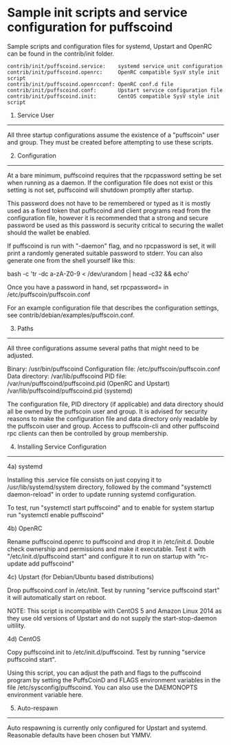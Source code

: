 Sample init scripts and service configuration for puffscoind
==========================================================

Sample scripts and configuration files for systemd, Upstart and OpenRC
can be found in the contrib/init folder.

    contrib/init/puffscoind.service:    systemd service unit configuration
    contrib/init/puffscoind.openrc:     OpenRC compatible SysV style init script
    contrib/init/puffscoind.openrcconf: OpenRC conf.d file
    contrib/init/puffscoind.conf:       Upstart service configuration file
    contrib/init/puffscoind.init:       CentOS compatible SysV style init script

1. Service User
---------------------------------

All three startup configurations assume the existence of a "puffscoin" user
and group.  They must be created before attempting to use these scripts.

2. Configuration
---------------------------------

At a bare minimum, puffscoind requires that the rpcpassword setting be set
when running as a daemon.  If the configuration file does not exist or this
setting is not set, puffscoind will shutdown promptly after startup.

This password does not have to be remembered or typed as it is mostly used
as a fixed token that puffscoind and client programs read from the configuration
file, however it is recommended that a strong and secure password be used
as this password is security critical to securing the wallet should the
wallet be enabled.

If puffscoind is run with "-daemon" flag, and no rpcpassword is set, it will
print a randomly generated suitable password to stderr.  You can also
generate one from the shell yourself like this:

bash -c 'tr -dc a-zA-Z0-9 < /dev/urandom | head -c32 && echo'

Once you have a password in hand, set rpcpassword= in /etc/puffscoin/puffscoin.conf

For an example configuration file that describes the configuration settings,
see contrib/debian/examples/puffscoin.conf.

3. Paths
---------------------------------

All three configurations assume several paths that might need to be adjusted.

Binary:              /usr/bin/puffscoind
Configuration file:  /etc/puffscoin/puffscoin.conf
Data directory:      /var/lib/puffscoind
PID file:            /var/run/puffscoind/puffscoind.pid (OpenRC and Upstart)
                     /var/lib/puffscoind/puffscoind.pid (systemd)

The configuration file, PID directory (if applicable) and data directory
should all be owned by the puffscoin user and group.  It is advised for security
reasons to make the configuration file and data directory only readable by the
puffscoin user and group.  Access to puffscoin-cli and other puffscoind rpc clients
can then be controlled by group membership.

4. Installing Service Configuration
-----------------------------------

4a) systemd

Installing this .service file consists on just copying it to
/usr/lib/systemd/system directory, followed by the command
"systemctl daemon-reload" in order to update running systemd configuration.

To test, run "systemctl start puffscoind" and to enable for system startup run
"systemctl enable puffscoind"

4b) OpenRC

Rename puffscoind.openrc to puffscoind and drop it in /etc/init.d.  Double
check ownership and permissions and make it executable.  Test it with
"/etc/init.d/puffscoind start" and configure it to run on startup with
"rc-update add puffscoind"

4c) Upstart (for Debian/Ubuntu based distributions)

Drop puffscoind.conf in /etc/init.  Test by running "service puffscoind start"
it will automatically start on reboot.

NOTE: This script is incompatible with CentOS 5 and Amazon Linux 2014 as they
use old versions of Upstart and do not supply the start-stop-daemon uitility.

4d) CentOS

Copy puffscoind.init to /etc/init.d/puffscoind. Test by running "service puffscoind start".

Using this script, you can adjust the path and flags to the puffscoind program by
setting the PuffsCoinD and FLAGS environment variables in the file
/etc/sysconfig/puffscoind. You can also use the DAEMONOPTS environment variable here.

5. Auto-respawn
-----------------------------------

Auto respawning is currently only configured for Upstart and systemd.
Reasonable defaults have been chosen but YMMV.
